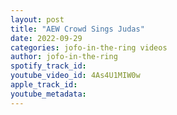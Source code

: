 ```yaml
---
layout: post
title: "AEW Crowd Sings Judas"
date: 2022-09-29
categories: jofo-in-the-ring videos
author: jofo-in-the-ring
spotify_track_id: 
youtube_video_id: 4As4U1MIW0w
apple_track_id: 
youtube_metadata: 
---
```

